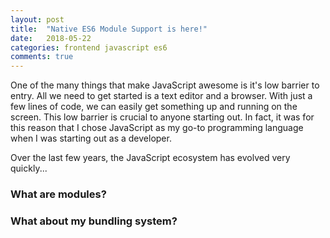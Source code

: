 ```yaml
---
layout: post
title:  "Native ES6 Module Support is here!"
date:   2018-05-22
categories: frontend javascript es6
comments: true
---
```



One of the many things that make JavaScript awesome is it's low barrier to entry. All we need to get started is a text editor and a browser. With just a few lines of code, we can easily get something up and running on the screen. This low barrier is crucial to anyone starting out. In fact, it was for this reason that I chose JavaScript as my go-to programming language when I was starting out as a developer.

Over the last few years, the JavaScript ecosystem has evolved very quickly...

### What are modules?

### What about my bundling system?